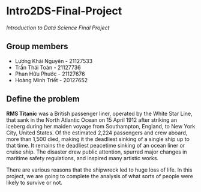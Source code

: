 # Intro2DS-Final-Project

*Introduction to Data Science Final Project*

## Group members

* Lương Khải Nguyên - 21127533
* Trần Thái Toàn - 21127736
* Phan Hữu Phước - 21127676
* Hoàng Minh Triết - 20127652

## Define the problem

**RMS Titanic** was a British passenger liner, operated by the White Star Line, that sank in the North Atlantic Ocean on 15 April 1912 after striking an iceberg during her maiden voyage from Southampton, England, to New York City, United States. Of the estimated 2,224 passengers and crew aboard, more than 1,500 died, making it the deadliest sinking of a single ship up to that time. It remains the deadliest peacetime sinking of an ocean liner or cruise ship. The disaster drew public attention, spurred major changes in maritime safety regulations, and inspired many artistic works.

There are various reasons that the shipwreck led to huge loss of life. In this project, we are going to complete the analysis of what sorts of people were likely to survive or not.
